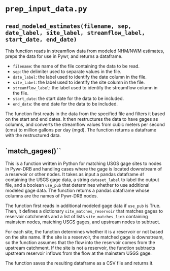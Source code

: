 # `prep_input_data.py`

## `read_modeled_estimates(filename, sep, date_label, site_label, streamflow_label, start_date, end_date)`

This function reads in streamflow data from modeled NHM/NWM estimates, preps the data for use in Pywr, and returns a dataframe.
-   `filename`: the name of the file containing the data to be read.
-   `sep`: the delimiter used to separate values in the file.
-   `date_label`: the label used to identify the date column in the file.
-   `site_label`: the label used to identify the site column in the file.
-   `streamflow_label`: the label used to identify the streamflow column in the file.
-   `start_date`: the start date for the data to be included.
-   `end_date`: the end date for the data to be included.

The function first reads in the data from the specified file and filters it based on the start and end dates. It then restructures the data to have gages as columns, and converts the streamflow values from cubic meters per second (cms) to million gallons per day (mgd).
The function returns a dataframe with the restructured data.

## `match_gages()``
This is a function written in Python for matching USGS gage sites to nodes in Pywr-DRB and handling cases where the gage is located downstream of a reservoir or other nodes. It takes as input a pandas dataframe `df` containing the USGS gage data, a string `dataset_label` to label the output file, and a boolean `use_pub` that determines whether to use additional modeled gage data. The function returns a pandas dataframe whose columns are the names of Pywr-DRB nodes.

The function first reads in additional modeled gage data if `use_pub` is True. Then, it defines a dictionary `site_matches_reservoir` that matches gages to reservoir catchments and a list of lists `site_matches_link` containing mainstem nodes, matching USGS gages, and upstream nodes to subtract.

For each site, the function determines whether it is a reservoir or not based on the site name. If the site is a reservoir, the matched gage is downstream, so the function assumes that the flow into the reservoir comes from the upstream catchment. If the site is not a reservoir, the function subtracts upstream reservoir inflows from the flow at the mainstem USGS gage.

The function saves the resulting dataframe as a CSV file and returns it.
